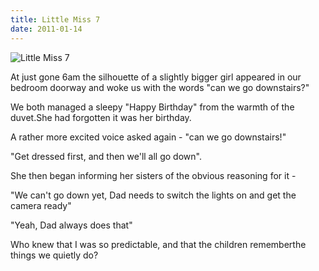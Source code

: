 ```yaml
---
title: Little Miss 7
date: 2011-01-14
---
```


![Little Miss 7](https://source.unsplash.com/hopX_jpVtRM/1600x900)

At just gone 6am the silhouette of a slightly bigger girl appeared in our bedroom doorway and woke us with the words "can we go downstairs?"

We both managed a sleepy "Happy Birthday" from the warmth of the duvet.She had forgotten it was her birthday.

A rather more excited voice asked again - "can we go downstairs!"

"Get dressed first, and then we'll all go down".

She then began informing her sisters of the obvious reasoning for it -

"We can't go down yet, Dad needs to switch the lights on and get the camera ready"

"Yeah, Dad always does that"

Who knew that I was so predictable, and that the children rememberthe things we quietly do?